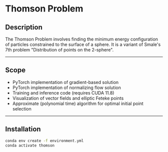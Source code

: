 # Thomson Problem

## Description
The Thomson Problem involves finding the minimum energy configuration of particles constrained to the surface of a sphere. It is a variant of Smale's 7th problem "Distribution of points on the 2-sphere".

---

## Scope
- PyTorch implementation of gradient-based solution
- PyTorch implementation of normalizing flow solution
- Training and inference code (requires CUDA 11.8)
- Visualization of vector fields and elliptic Feteke points
- Approximate (polynomial time) algorithm for optimal initial point selection

---

## Installation
```bash
conda env create -f environment.yml
conda activate thomson
```
